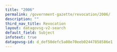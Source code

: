 ```yaml
---
title: "2006"
permalink: /government-gazette/revocation/2006/
description: ""
third_nav_title: Revocation
layout: datagovsg-v2-search
default_field: Subject
infotext: true
datagovsg-id: d_def50defc5a08e70eeb02447858586e1
---
```

